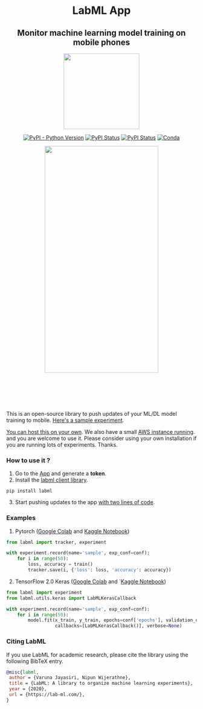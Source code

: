 <div align="center" style="margin-bottom: 100px;">
<h1>LabML App</h1>
<h2>Monitor machine learning model training on mobile phones</h2>

<img src="https://raw.githubusercontent.com/lab-ml/lab/master/images/lab_logo.png" width="200px" alt="">

<!-- DO NOT ADD CONDA DOWNLOADS... README CHANGES MUST BE APPROVED BY EDEN OR WILL -->
[![PyPI - Python Version](https://badge.fury.io/py/labml.svg)](https://badge.fury.io/py/labml)
[![PyPI Status](https://pepy.tech/badge/labml)](https://pepy.tech/project/labml)
[![PyPI Status](https://img.shields.io/badge/slack-chat-green.svg?logo=slack)](https://join.slack.com/t/labforml/shared_invite/zt-egj9zvq9-Dl3hhZqobexgT7aVKnD14g/)
[![Conda](https://img.shields.io/badge/labml-docs-blue)](http://lab-ml.com/)

<img src="https://github.com/lab-ml/app/blob/master/images/mobile-app.gif" width="300" height="600" alt=""/>
</div>

This is an open-source library to push updates of your ML/DL model training to mobile. [Here's a sample experiment](https://web.lab-ml.com/run?run_uuid=347ff5e21c1511eb9452acde48001122).

[You can host this on your own](https://github.com/lab-ml/app/blob/master/docs/installation.rst).
We also have a small [AWS instance running](https://web.lab-ml.com). and you are welcome to use it. Please consider using your own installation if you are running lots of
experiments. Thanks.

### How to use it ?

1. Go to  the [App](https://web.lab-ml.com) and generate a **token**.
2. Install the [labml client library](https://github.com/lab-ml/labml).

```
pip install labml
```
3. Start pushing updates to the app  [with two lines of code](http://lab-ml.com/guide/tracker.html).

### Examples

1. Pytorch ([Google Colab](https://colab.research.google.com/drive/1Ldu5tr0oYN_XcYQORgOkIY_Ohsi152fz?usp=sharing) and  [Kaggle Notebook](https://www.kaggle.com/hnipun/monitoring-ml-model-training-on-your-mobile-phone))

```python
from labml import tracker, experiment

with experiment.record(name='sample', exp_conf=conf):
    for i in range(50):
        loss, accuracy = train()
        tracker.save(i, {'loss': loss, 'accuracy': accuracy})
```

2. TensorFlow 2.0 Keras ([Google Colab](https://colab.research.google.com/drive/1lx1dUG3MGaIDnq47HVFlzJ2lytjSa9Zy?usp=sharing) and `[Kaggle Notebook](https://www.kaggle.com/hnipun/monitor-keras-model-training-on-your-mobile-phone))

```python
from labml import experiment
from labml.utils.keras import LabMLKerasCallback

with experiment.record(name='sample', exp_conf=conf):
    for i in range(50):
        model.fit(x_train, y_train, epochs=conf['epochs'], validation_data=(x_test, y_test),
                  callbacks=[LabMLKerasCallback()], verbose=None)
```

### Citing LabML

If you use LabML for academic research, please cite the library using the following BibTeX entry.

```bibtex
@misc{labml,
 author = {Varuna Jayasiri, Nipun Wijerathne},
 title = {LabML: A library to organize machine learning experiments},
 year = {2020},
 url = {https://lab-ml.com/},
}
```